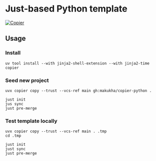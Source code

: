 # Just-based Python template
[![Copier](https://img.shields.io/endpoint?url=https://raw.githubusercontent.com/copier-org/copier/master/img/badge/badge-grayscale-border.json)](https://github.com/copier-org/copier)

## Usage

### Install

```shell
uv tool install --with jinja2-shell-extension --with jinja2-time copier
```

### Seed new project

```shell
uvx copier copy --trust --vcs-ref main gh:makukha/copier-python .

just init
jus sync
just pre-merge
```

### Test template locally

```shell
uvx copier copy --trust --vcs-ref main . .tmp
cd .tmp

just init
just sync
just pre-merge
```

